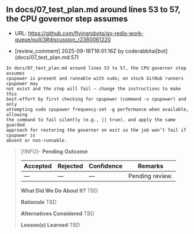 ## In docs/07_test_plan.md around lines 53 to 57, the CPU governor step assumes

- URL: https://github.com/flyingrobots/go-redis-work-queue/pull/3#discussion_r2360061220

- [review_comment] 2025-09-18T16:01:16Z by coderabbitai[bot] (docs/07_test_plan.md:57)

```text
In docs/07_test_plan.md around lines 53 to 57, the CPU governor step assumes
cpupower is present and runnable with sudo; on stock GitHub runners cpupower may
not exist and the step will fail — change the instructions to make this
best‑effort by first checking for cpupower (command -v cpupower) and only
attempting sudo cpupower frequency-set -g performance when available, allowing
the command to fail silently (e.g., || true), and apply the same guarded
approach for restoring the governor on exit so the job won’t fail if cpupower is
absent or non‑runnable.
```

> [!INFO]- **Pending**
> **Outcome**
> 
> | Accepted | Rejected | Confidence | Remarks |
> |----------|----------|------------|---------|
> | — | — | — | Pending review. |
>
> **What Did We Do About It?**
> TBD
>
> **Rationale**
> TBD
>
> **Alternatives Considered**
> TBD
>
> **Lesson(s) Learned**
> TBD
